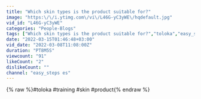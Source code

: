 ```yaml
---
title: "Which skin types is the product suitable for?"
image: "https:\/\/i.ytimg.com\/vi\/L46G-yC3yWE\/hqdefault.jpg"
vid_id: "L46G-yC3yWE"
categories: "People-Blogs"
tags: ["Which skin types is the product suitable for?","toloka","easy_steps es"]
date: "2022-03-15T01:46:48+03:00"
vid_date: "2022-03-08T11:08:00Z"
duration: "PT8M5S"
viewcount: "91"
likeCount: "2"
dislikeCount: ""
channel: "easy_steps es"
---
```

{% raw %}#toloka #training #skin #product{% endraw %}
